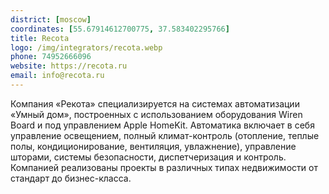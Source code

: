 ```yaml
---
district: [moscow]
coordinates: [55.67914612700775, 37.583402295766]
title: Recota
logo: /img/integrators/recota.webp
phone: 74952666096
website: https://recota.ru
email: info@recota.ru
---
```


Компания «Рекота» специализируется на системах автоматизации «Умный дом», построенных с использованием оборудования Wiren Board и под управлением Apple HomeKit. Автоматика включает в себя управление освещением, полный климат-контроль (отопление, теплые полы, кондиционирование, вентиляция, увлажнение), управление шторами, системы безопасности, диспетчеризация и контроль. Компанией реализованы проекты в различных типах недвижимости от стандарт до бизнес-класса.
